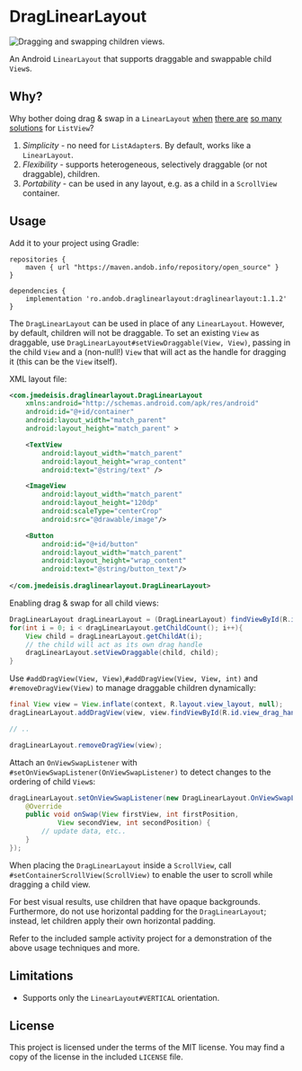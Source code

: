 DragLinearLayout
================

![Dragging and swapping children views.](/sample/sample_in_action.gif)

An Android `LinearLayout` that supports draggable and swappable child `View`s.

Why?
----
Why bother doing drag & swap in a `LinearLayout` [when][drag_list_1] [there are][drag_list_2]
[so many][drag_list_3] [solutions][drag_list_4] for `ListView`?

1. *Simplicity* - no need for `ListAdapter`s. By default, works like a `LinearLayout`.
2. *Flexibility* - supports heterogeneous, selectively draggable (or not draggable), children.
3. *Portability* - can be used in any layout, e.g. as a child in a `ScrollView` container.

Usage
-----
Add it to your project using Gradle:

```
repositories {
    maven { url "https://maven.andob.info/repository/open_source" }
}
```

```
dependencies {
    implementation 'ro.andob.draglinearlayout:draglinearlayout:1.1.2'
}
```

The `DragLinearLayout` can be used in place of any `LinearLayout`. However, by default, children
will not be draggable. To set an existing `View` as draggable, use
`DragLinearLayout#setViewDraggable(View, View)`, passing in the child `View` and a (non-null!)
`View` that will act as the handle for dragging it (this can be the `View` itself).

XML layout file:

```xml
<com.jmedeisis.draglinearlayout.DragLinearLayout
    xmlns:android="http://schemas.android.com/apk/res/android"
    android:id="@+id/container"
    android:layout_width="match_parent"
    android:layout_height="match_parent" >

    <TextView
        android:layout_width="match_parent"
        android:layout_height="wrap_content"
        android:text="@string/text" />

    <ImageView
        android:layout_width="match_parent"
        android:layout_height="120dp"
        android:scaleType="centerCrop"
        android:src="@drawable/image"/>

    <Button
        android:id="@+id/button"
        android:layout_width="match_parent"
        android:layout_height="wrap_content"
        android:text="@string/button_text"/>
        
</com.jmedeisis.draglinearlayout.DragLinearLayout>
```

Enabling drag & swap for all child views:

```java
DragLinearLayout dragLinearLayout = (DragLinearLayout) findViewById(R.id.container);
for(int i = 0; i < dragLinearLayout.getChildCount(); i++){
    View child = dragLinearLayout.getChildAt(i);
    // the child will act as its own drag handle
    dragLinearLayout.setViewDraggable(child, child);
}
```

Use `#addDragView(View, View)`,`#addDragView(View, View, int)` and `#removeDragView(View)` to
manage draggable children dynamically:

```java
final View view = View.inflate(context, R.layout.view_layout, null);
dragLinearLayout.addDragView(view, view.findViewById(R.id.view_drag_handle));

// ..

dragLinearLayout.removeDragView(view);
```

Attach an `OnViewSwapListener` with `#setOnViewSwapListener(OnViewSwapListener)` to detect changes
to the ordering of child `View`s:

```java
dragLinearLayout.setOnViewSwapListener(new DragLinearLayout.OnViewSwapListener() {
    @Override
    public void onSwap(View firstView, int firstPosition,
            View secondView, int secondPosition) {
        // update data, etc..
    }
});
```

When placing the `DragLinearLayout` inside a `ScrollView`, call `#setContainerScrollView(ScrollView)`
to enable the user to scroll while dragging a child view.

For best visual results, use children that have opaque backgrounds. Furthermore, do not use
horizontal padding for the `DragLinearLayout`; instead, let children apply their own horizontal
padding.

Refer to the included sample activity project for a demonstration of the above usage techniques
and more.

Limitations
-----------
- Supports only the `LinearLayout#VERTICAL` orientation.

License
-------
This project is licensed under the terms of the MIT license.
You may find a copy of the license in the included `LICENSE` file.

[drag_list_1]: https://github.com/bauerca/drag-sort-listview
[drag_list_2]: https://plus.google.com/u/0/+AndroidDevelopers/posts/7Qo9vmeqKwC
[drag_list_3]: http://ericharlow.blogspot.com/2010/10/experience-android-drag-and-drop-list.html
[drag_list_4]: https://github.com/terlici/DragNDropList
